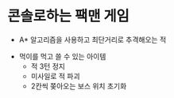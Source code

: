 # 콘솔로하는 팩맨 게임

+ A* 알고리즘을 사용하고 최단거리로 추격해오는 적

* 먹이를 먹고 쓸 수 있는 아이템
  + 적 3턴 정지
  + 미사일로 적 파괴
  + 2칸씩 쫒아오는 보스 위치 초기화
